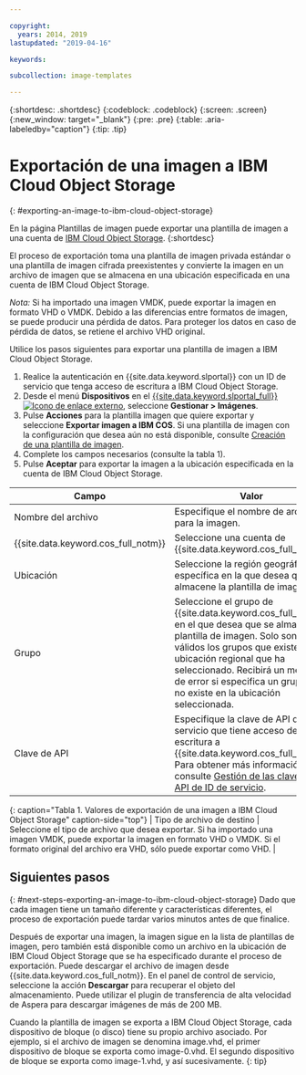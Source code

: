 ```yaml
---

copyright:
  years: 2014, 2019
lastupdated: "2019-04-16"

keywords:

subcollection: image-templates

---
```


{:shortdesc: .shortdesc}
{:codeblock: .codeblock}
{:screen: .screen}
{:new_window: target="_blank"}
{:pre: .pre}
{:table: .aria-labeledby="caption"}
{:tip: .tip}

# Exportación de una imagen a IBM Cloud Object Storage
{: #exporting-an-image-to-ibm-cloud-object-storage}

En la página Plantillas de imagen puede exportar una plantilla de imagen a una cuenta de [IBM Cloud Object Storage](/docs/services/cloud-object-storage?topic=cloud-object-storage-about-ibm-cloud-object-storage#about-ibm-cloud-object-storage).
{:shortdesc}

El proceso de exportación toma una plantilla de imagen privada estándar o una plantilla de imagen cifrada preexistentes y convierte la imagen en un archivo de imagen que se almacena en una ubicación especificada en una cuenta de IBM Cloud Object Storage.

*Nota:* Si ha importado una imagen VMDK, puede exportar la imagen en formato VHD o VMDK. Debido a las diferencias entre formatos de imagen, se puede producir una pérdida de datos. Para proteger los datos en caso de pérdida de datos, se retiene el archivo VHD original.

Utilice los pasos siguientes para exportar una plantilla de imagen a IBM Cloud Object Storage.

1. Realice la autenticación en {{site.data.keyword.slportal}} con un ID de servicio que tenga acceso de escritura a IBM Cloud Object Storage.
2. Desde el menú **Dispositivos** en el [{{site.data.keyword.slportal_full}} ![Icono de enlace externo](../../icons/launch-glyph.svg "Icono de enlace externo")](https://control.softlayer.com/), seleccione **Gestionar > Imágenes**.
3. Pulse **Acciones** para la plantilla imagen que quiere exportar y seleccione **Exportar imagen a IBM COS**. Si una plantilla de imagen con la configuración que desea aún no está disponible, consulte [Creación de una plantilla de imagen](/docs/infrastructure/image-templates?topic=image-templates-creating-an-image-template#creating-an-image-template).
4. Complete los campos necesarios (consulte la tabla 1).
5. Pulse **Aceptar** para exportar la imagen a la ubicación especificada en la cuenta de IBM Cloud Object Storage.

| Campo | Valor |
| ----- | ----- |
| Nombre del archivo | Especifique el nombre de archivo para la imagen. |
| {{site.data.keyword.cos_full_notm}} | Seleccione una cuenta de {{site.data.keyword.cos_full_notm}}. |
| Ubicación | Seleccione la región geográfica específica en la que desea que se almacene la plantilla de imagen. |
| Grupo | Seleccione el grupo de {{site.data.keyword.cos_full_notm}} en el que desea que se almacene la plantilla de imagen. Solo son válidos los grupos que existen en la ubicación regional que ha seleccionado. Recibirá un mensaje de error si especifica un grupo que no existe en la ubicación seleccionada. |
| Clave de API | Especifique la clave de API de ID de servicio que tiene acceso de escritura a {{site.data.keyword.cos_full_notm}}. Para obtener más información, consulte [Gestión de las claves de API de ID de servicio](/docs/iam?topic=iam-serviceidapikeys#serviceidapikeys). |
{: caption="Tabla 1. Valores de exportación de una imagen a IBM Cloud Object Storage" caption-side="top"}
| Tipo de archivo de destino | Seleccione el tipo de archivo que desea exportar. Si ha importado una imagen VMDK, puede exportar la imagen en formato VHD o VMDK. Si el formato original del archivo era VHD, sólo puede exportar como VHD. |

## Siguientes pasos
{: #next-steps-exporting-an-image-to-ibm-cloud-object-storage}
Dado que cada imagen tiene un tamaño diferente y características diferentes, el proceso de exportación puede tardar varios minutos antes de que finalice.

Después de exportar una imagen, la imagen sigue en la lista de plantillas de imagen, pero también está disponible como un archivo en la ubicación de IBM Cloud Object Storage que se ha especificado durante el proceso de exportación. Puede descargar el archivo de imagen desde {{site.data.keyword.cos_full_notm}}. En el panel de control de servicio, seleccione la acción **Descargar** para recuperar el objeto del almacenamiento. Puede utilizar el plugin de transferencia de alta velocidad de Aspera para descargar imágenes de más de 200 MB.

Cuando la plantilla de imagen se exporta a IBM Cloud Object Storage, cada dispositivo de bloque (o disco) tiene su propio archivo asociado. Por ejemplo, si el archivo de imagen se denomina image.vhd, el primer dispositivo de bloque se exporta como image-0.vhd. El segundo dispositivo de bloque se exporta como image-1.vhd, y así sucesivamente.
{: tip}
